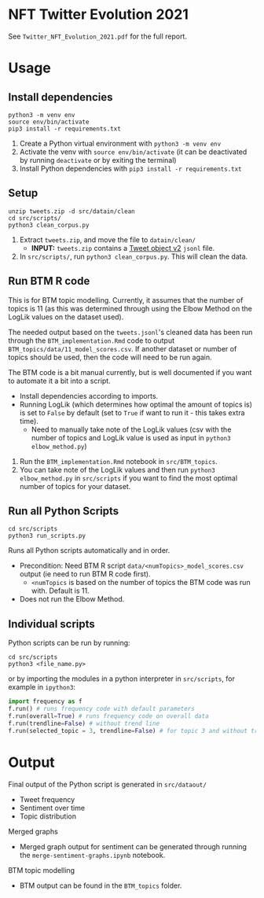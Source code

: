 # NFT Twitter Evolution 2021

See `Twitter_NFT_Evolution_2021.pdf` for the full report.

# Usage

## Install dependencies
```
python3 -m venv env
source env/bin/activate
pip3 install -r requirements.txt
```
1. Create a Python virtual environment with `python3 -m venv env`
2. Activate the venv with `source env/bin/activate` (it can be deactivated by running `deactivate` or by exiting the terminal)
3. Install Python dependencies with `pip3 install -r requirements.txt`

## Setup
```
unzip tweets.zip -d src/datain/clean
cd src/scripts/
python3 clean_corpus.py
```
1. Extract `tweets.zip`, and move the file to `datain/clean/`
    - **INPUT:** `tweets.zip` contains a [Tweet object v2](https://developer.twitter.com/en/docs/twitter-api/data-dictionary/object-model/tweet) `jsonl` file.
2. In `src/scripts/`, run `python3 clean_corpus.py`. This will clean the data.

## Run BTM R code
This is for BTM topic modelling. Currently, it assumes that the number of topics is 11 (as this was determined through using the Elbow Method on the LogLik values on the dataset used).

The needed output based on the `tweets.jsonl`'s cleaned data has been run through the `BTM_implementation.Rmd` code to output `BTM_topics/data/11_model_scores.csv`. If another dataset or number of topics should be used, then the code will need to be run again.

The BTM code is a bit manual currently, but is well documented if you want to automate it a bit into a script.
* Install dependencies according to imports.
* Running LogLik (which determines how optimal the amount of topics is) is set to `False` by default (set to `True` if want to run it - this takes extra time). 
    - Need to manually take note of the LogLik values (csv with the number of topics and LogLik value is used as input in `python3 elbow_method.py`)

1. Run the `BTM_implementation.Rmd` notebook in `src/BTM_topics`.
2. You can take note of the LogLik values and then run `python3 elbow_method.py` in `src/scripts` if you want to find the most optimal number of topics for your dataset. 

## Run all Python Scripts
```
cd src/scripts
python3 run_scripts.py
```

Runs all Python scripts automatically and in order.
* Precondition: Need BTM R script `data/<numTopics>_model_scores.csv` output (ie need to run BTM R code first).
    - `<numTopics` is based on the number of topics the BTM code was run with. Default is 11.
* Does not run the Elbow Method.


## Individual scripts
Python scripts can be run by running:

```
cd src/scripts
python3 <file_name.py>
```

or by importing the modules in a python interpreter in `src/scripts`, for example in `ipython3`:

```py
import frequency as f
f.run() # runs frequency code with default parameters
f.run(overall=True) # runs frequency code on overall data
f.run(trendline=False) # without trend line
f.run(selected_topic = 3, trendline=False) # for topic 3 and without trend line
```

# Output
Final output of the Python script is generated in `src/dataout/`
* Tweet frequency
* Sentiment over time
* Topic distribution

Merged graphs
* Merged graph output for sentiment can be generated through running the `merge-sentiment-graphs.ipynb` notebook.

BTM topic modelling
* BTM output can be found in the `BTM_topics` folder.

